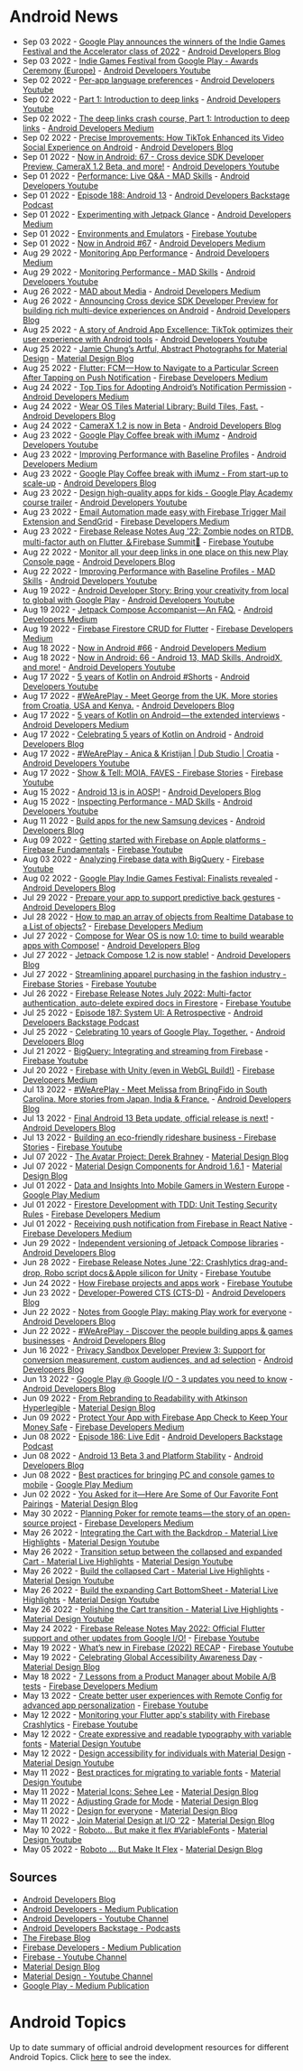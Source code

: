 # Android News

<!-- NEWS:START -->
- Sep 03 2022 - [Google Play announces the winners of the Indie Games Festival and the Accelerator class of 2022](http://android-developers.googleblog.com/2022/09/google-play-2022-winning-indie-titles.html) - [Android Developers Blog](https://android-developers.googleblog.com/)
- Sep 03 2022 - [Indie Games Festival from Google Play - Awards Ceremony (Europe)](https://www.youtube.com/watch?v=LlFm0V2m5wY) - [Android Developers Youtube](https://www.youtube.com/c/AndroidDevelopers)
- Sep 02 2022 - [Per-app language preferences](https://www.youtube.com/watch?v=DUKnNWwcNvo) - [Android Developers Youtube](https://www.youtube.com/c/AndroidDevelopers)
- Sep 02 2022 - [Part 1: Introduction to deep links](https://www.youtube.com/watch?v=1qFIg-lz4Ys) - [Android Developers Youtube](https://www.youtube.com/c/AndroidDevelopers)
- Sep 02 2022 - [The deep links crash course, Part 1: Introduction to deep links](https://medium.com/androiddevelopers/the-deep-links-crash-course-part-1-introduction-to-deep-links-2189e509e269?source=rss----95b274b437c2---4) - [Android Developers Medium](https://medium.com/androiddevelopers)
- Sep 02 2022 - [Precise Improvements: How TikTok Enhanced its Video Social Experience on Android](http://android-developers.googleblog.com/2022/08/precise-improvements-how-tiktok-enhanced-its-social-experience-on-android.html) - [Android Developers Blog](https://android-developers.googleblog.com/)
- Sep 01 2022 - [Now in Android: 67 - Cross device SDK Developer Preview, CameraX 1.2 Beta, and more!](https://www.youtube.com/watch?v=DOyrGgoNkPY) - [Android Developers Youtube](https://www.youtube.com/c/AndroidDevelopers)
- Sep 01 2022 - [Performance: Live Q&A - MAD Skills](https://www.youtube.com/watch?v=hsK5kggwIcM) - [Android Developers Youtube](https://www.youtube.com/c/AndroidDevelopers)
- Sep 01 2022 - [Episode 188: Android 13](http://adbackstage.libsyn.com/episode-188-android-13) - [Android Developers Backstage Podcast](https://adbackstage.libsyn.com/)
- Sep 01 2022 - [Experimenting with Jetpack Glance](https://medium.com/androiddevelopers/experimenting-with-jetpack-glance-35fbffe520f4?source=rss----95b274b437c2---4) - [Android Developers Medium](https://medium.com/androiddevelopers)
- Sep 01 2022 - [Environments and Emulators](https://www.youtube.com/watch?v=xyvxvnIlgBo) - [Firebase Youtube](https://www.youtube.com/user/Firebase)
- Sep 01 2022 - [Now in Android #67](https://medium.com/androiddevelopers/now-in-android-67-fdfc7ab8827c?source=rss----95b274b437c2---4) - [Android Developers Medium](https://medium.com/androiddevelopers)
- Aug 29 2022 - [Monitoring App Performance](https://medium.com/androiddevelopers/monitoring-app-performance-ebf9af4ebe36?source=rss----95b274b437c2---4) - [Android Developers Medium](https://medium.com/androiddevelopers)
- Aug 29 2022 - [Monitoring Performance - MAD Skills](https://www.youtube.com/watch?v=GiBu21pP9I0) - [Android Developers Youtube](https://www.youtube.com/c/AndroidDevelopers)
- Aug 26 2022 - [MAD about Media](https://medium.com/androiddevelopers/mad-about-media-f536f7d601c?source=rss----95b274b437c2---4) - [Android Developers Medium](https://medium.com/androiddevelopers)
- Aug 26 2022 - [Announcing Cross device SDK Developer Preview for building rich multi-device experiences on Android](http://android-developers.googleblog.com/2022/07/announcing-cross-device-SDK-Developer-Preview-for-Android.html) - [Android Developers Blog](https://android-developers.googleblog.com/)
- Aug 25 2022 - [A story of Android App Excellence: TikTok optimizes their user experience with Android tools](https://www.youtube.com/watch?v=k9Pdgiugleg) - [Android Developers Youtube](https://www.youtube.com/c/AndroidDevelopers)
- Aug 25 2022 - [Jamie Chung’s Artful, Abstract Photographs for Material Design](https://material.io/blog/jamie-chung-photography-interview) - [Material Design Blog](https://material.io/blog)
- Aug 25 2022 - [Flutter: FCM — How to Navigate to a Particular Screen After Tapping on Push Notification](https://medium.com/firebase-developers/flutter-fcm-how-to-navigate-to-a-particular-screen-after-tapping-on-push-notification-8cb5d5111ee6?source=rss----8e8b7dc6774d---4) - [Firebase Developers Medium](https://medium.com/firebase-developers)
- Aug 24 2022 - [Top Tips for Adopting Android’s Notification Permission](https://medium.com/androiddevelopers/top-tips-for-adopting-androids-notification-permission-bf69afd677b8?source=rss----95b274b437c2---4) - [Android Developers Medium](https://medium.com/androiddevelopers)
- Aug 24 2022 - [Wear OS Tiles Material Library: Build Tiles, Fast.](http://android-developers.googleblog.com/2022/08/wear-os-tiles-material-library-build-tiles-fast.html) - [Android Developers Blog](https://android-developers.googleblog.com/)
- Aug 24 2022 - [CameraX 1.2 is now in Beta](http://android-developers.googleblog.com/2022/08/camerax-12-is-now-in-beta.html) - [Android Developers Blog](https://android-developers.googleblog.com/)
- Aug 23 2022 - [Google Play Coffee break with iMumz](https://www.youtube.com/watch?v=LPJmelyEANo) - [Android Developers Youtube](https://www.youtube.com/c/AndroidDevelopers)
- Aug 23 2022 - [Improving Performance with Baseline Profiles](https://medium.com/androiddevelopers/improving-performance-with-baseline-profiles-fdd0db0d8cc6?source=rss----95b274b437c2---4) - [Android Developers Medium](https://medium.com/androiddevelopers)
- Aug 23 2022 - [Google Play Coffee break with iMumz  - From start-up to scale-up](http://android-developers.googleblog.com/2022/08/google-play-coffee-break-with-imumz-from-start-up-to-scale-up.html) - [Android Developers Blog](https://android-developers.googleblog.com/)
- Aug 23 2022 - [Design high-quality apps for kids - Google Play Academy course trailer](https://www.youtube.com/watch?v=-FUmVUPThX8) - [Android Developers Youtube](https://www.youtube.com/c/AndroidDevelopers)
- Aug 23 2022 - [Email Automation made easy with Firebase Trigger Mail Extension and SendGrid](https://medium.com/firebase-developers/email-automation-made-easy-with-firebase-trigger-mail-extension-and-sendgrid-d91288b3c19d?source=rss----8e8b7dc6774d---4) - [Firebase Developers Medium](https://medium.com/firebase-developers)
- Aug 23 2022 - [Firebase Release Notes Aug '22: Zombie nodes on RTDB, multi-factor auth on Flutter ＆Firebase Summit🍎](https://www.youtube.com/watch?v=oP9MHUWrCXU) - [Firebase Youtube](https://www.youtube.com/user/Firebase)
- Aug 22 2022 - [Monitor all your deep links in one place on this new Play Console page](http://android-developers.googleblog.com/2022/08/monitor-your-deep-links-in-one-place.html) - [Android Developers Blog](https://android-developers.googleblog.com/)
- Aug 22 2022 - [Improving Performance with Baseline Profiles - MAD Skills](https://www.youtube.com/watch?v=WWdDzXgrkmg) - [Android Developers Youtube](https://www.youtube.com/c/AndroidDevelopers)
- Aug 19 2022 - [Android Developer Story: Bring your creativity from local to global with Google Play](https://www.youtube.com/watch?v=FsEagsWM4Vw) - [Android Developers Youtube](https://www.youtube.com/c/AndroidDevelopers)
- Aug 19 2022 - [Jetpack Compose Accompanist — An FAQ.](https://medium.com/androiddevelopers/jetpack-compose-accompanist-an-faq-b55117b02712?source=rss----95b274b437c2---4) - [Android Developers Medium](https://medium.com/androiddevelopers)
- Aug 19 2022 - [Firebase Firestore CRUD for Flutter](https://medium.com/firebase-developers/firebase-firestore-crud-realtime-database-b476ca5f857c?source=rss----8e8b7dc6774d---4) - [Firebase Developers Medium](https://medium.com/firebase-developers)
- Aug 18 2022 - [Now in Android #66](https://medium.com/androiddevelopers/now-in-android-66-9b4ca9dcd532?source=rss----95b274b437c2---4) - [Android Developers Medium](https://medium.com/androiddevelopers)
- Aug 18 2022 - [Now in Android: 66 - Android 13, MAD Skills, AndroidX, and more!](https://www.youtube.com/watch?v=A-33_OtzAmw) - [Android Developers Youtube](https://www.youtube.com/c/AndroidDevelopers)
- Aug 17 2022 - [5 years of Kotlin on Android #Shorts](https://www.youtube.com/watch?v=PhqMvUQURc4) - [Android Developers Youtube](https://www.youtube.com/c/AndroidDevelopers)
- Aug 17 2022 - [#WeArePlay - Meet George from the UK. More stories from Croatia, USA and Kenya.](http://android-developers.googleblog.com/2022/08/weareplay-meet-george-from-the-UK-more-stories-from-croatia-usa-and-kenya.html) - [Android Developers Blog](https://android-developers.googleblog.com/)
- Aug 17 2022 - [5 years of Kotlin on Android — the extended interviews](https://medium.com/androiddevelopers/5-years-of-kotlin-on-android-the-extra-bits-a7dcd17480a9?source=rss----95b274b437c2---4) - [Android Developers Medium](https://medium.com/androiddevelopers)
- Aug 17 2022 - [Celebrating 5 years of Kotlin on Android](http://android-developers.googleblog.com/2022/08/celebrating-5-years-of-kotlin-on-android.html) - [Android Developers Blog](https://android-developers.googleblog.com/)
- Aug 17 2022 - [#WeArePlay - Anica & Kristijan  | Dub Studio | Croatia](https://www.youtube.com/watch?v=r8Z641JpFpQ) - [Android Developers Youtube](https://www.youtube.com/c/AndroidDevelopers)
- Aug 17 2022 - [Show & Tell: MOIA, FAVES - Firebase Stories](https://www.youtube.com/watch?v=4uiazEB8N3A) - [Firebase Youtube](https://www.youtube.com/user/Firebase)
- Aug 15 2022 - [Android 13 is in AOSP!](http://android-developers.googleblog.com/2022/08/android-13-is-in-aosp.html) - [Android Developers Blog](https://android-developers.googleblog.com/)
- Aug 15 2022 - [Inspecting Performance - MAD Skills](https://www.youtube.com/watch?v=-Mgy_nTMCtc) - [Android Developers Youtube](https://www.youtube.com/c/AndroidDevelopers)
- Aug 11 2022 - [Build apps for the new Samsung devices](http://android-developers.googleblog.com/2022/08/build-apps-for-the-new-Samsung-devices.html) - [Android Developers Blog](https://android-developers.googleblog.com/)
- Aug 09 2022 - [Getting started with Firebase on Apple platforms - Firebase Fundamentals](https://www.youtube.com/watch?v=F9Gs_pfT3hs) - [Firebase Youtube](https://www.youtube.com/user/Firebase)
- Aug 03 2022 - [Analyzing Firebase data with BigQuery](https://www.youtube.com/watch?v=jlfREntil-Q) - [Firebase Youtube](https://www.youtube.com/user/Firebase)
- Aug 02 2022 - [Google Play Indie Games Festival: Finalists revealed](http://android-developers.googleblog.com/2022/07/google-play-indie-games-festival-finalists-revealed.html) - [Android Developers Blog](https://android-developers.googleblog.com/)
- Jul 29 2022 - [Prepare your app to support predictive back gestures](http://android-developers.googleblog.com/2022/07/prepare-your-app-to-support-predictive-back-gestures.html) - [Android Developers Blog](https://android-developers.googleblog.com/)
- Jul 28 2022 - [How to map an array of objects from Realtime Database to a List of objects?](https://medium.com/firebase-developers/how-to-map-an-array-of-objects-from-realtime-database-to-a-list-of-objects-53f27b33c8f3?source=rss----8e8b7dc6774d---4) - [Firebase Developers Medium](https://medium.com/firebase-developers)
- Jul 27 2022 - [Compose for Wear OS is now 1.0: time to build wearable apps with Compose!](http://android-developers.googleblog.com/2022/07/compose-for-wear-os-10-stable.html) - [Android Developers Blog](https://android-developers.googleblog.com/)
- Jul 27 2022 - [Jetpack Compose 1.2 is now stable!](http://android-developers.googleblog.com/2022/07/jetpack-compose-1-2-is-now-stable.html) - [Android Developers Blog](https://android-developers.googleblog.com/)
- Jul 27 2022 - [Streamlining apparel purchasing in the fashion industry - Firebase Stories](https://www.youtube.com/watch?v=LtaKCVdjQ3Q) - [Firebase Youtube](https://www.youtube.com/user/Firebase)
- Jul 26 2022 - [Firebase Release Notes July 2022: Multi-factor authentication, auto-delete expired docs in Firestore](https://www.youtube.com/watch?v=gD8iF0Jildk) - [Firebase Youtube](https://www.youtube.com/user/Firebase)
- Jul 25 2022 - [Episode 187: System UI: A Retrospective](http://adbackstage.libsyn.com/episode-187-system-ui-a-retrospective) - [Android Developers Backstage Podcast](https://adbackstage.libsyn.com/)
- Jul 25 2022 - [Celebrating 10 years of Google Play. Together.](http://android-developers.googleblog.com/2022/03/celebrating-10-years-of-google-play.html) - [Android Developers Blog](https://android-developers.googleblog.com/)
- Jul 21 2022 - [BigQuery: Integrating and streaming from Firebase](https://www.youtube.com/watch?v=W9t3QupnqPA) - [Firebase Youtube](https://www.youtube.com/user/Firebase)
- Jul 20 2022 - [Firebase with Unity (even in WebGL Build!)](https://medium.com/firebase-developers/firebase-with-unity-even-in-webgl-build-8891e6f9b33c?source=rss----8e8b7dc6774d---4) - [Firebase Developers Medium](https://medium.com/firebase-developers)
- Jul 13 2022 - [#WeArePlay - Meet Melissa from BringFido in South Carolina. More stories from Japan, India & France.](http://android-developers.googleblog.com/2022/07/weareplay-meet-melissa-from-bringfido.html) - [Android Developers Blog](https://android-developers.googleblog.com/)
- Jul 13 2022 - [Final Android 13 Beta update, official release is next!](http://android-developers.googleblog.com/2022/07/Final-Android-13-Beta-update-official-release-is-next.html) - [Android Developers Blog](https://android-developers.googleblog.com/)
- Jul 13 2022 - [Building an eco-friendly rideshare business - Firebase Stories](https://www.youtube.com/watch?v=RE_OzodibvU) - [Firebase Youtube](https://www.youtube.com/user/Firebase)
- Jul 07 2022 - [The Avatar Project: Derek Brahney](https://material.io/blog/derek-brahney-interview) - [Material Design Blog](https://material.io/blog)
- Jul 07 2022 - [Material Design Components for Android 1.6.1](https://material.io/blog/android-stable-release-1-6-1) - [Material Design Blog](https://material.io/blog)
- Jul 01 2022 - [Data and Insights Into Mobile Gamers in Western Europe](https://medium.com/googleplaydev/data-and-insights-into-mobile-gamers-in-western-europe-e9e7099dc8b6?source=rss----1f8baa23933d---4) - [Google Play Medium](https://medium.com/googleplaydev)
- Jul 01 2022 - [Firestore Development with TDD: Unit Testing Security Rules](https://medium.com/firebase-developers/develop-your-firestore-with-tdd-unit-testing-security-rules-afefb0d772c4?source=rss----8e8b7dc6774d---4) - [Firebase Developers Medium](https://medium.com/firebase-developers)
- Jul 01 2022 - [Receiving push notification from Firebase in React Native](https://medium.com/firebase-developers/receiving-push-notification-from-firebase-in-react-native-b774681d700d?source=rss----8e8b7dc6774d---4) - [Firebase Developers Medium](https://medium.com/firebase-developers)
- Jun 29 2022 - [Independent versioning of Jetpack Compose libraries](http://android-developers.googleblog.com/2022/06/independent-versioning-of-Jetpack-Compose-libraries.html) - [Android Developers Blog](https://android-developers.googleblog.com/)
- Jun 28 2022 - [Firebase Release Notes June '22: Crashlytics drag-and-drop, Robo script docs＆Apple silicon for Unity](https://www.youtube.com/watch?v=JxJ0niQWieU) - [Firebase Youtube](https://www.youtube.com/user/Firebase)
- Jun 24 2022 - [How Firebase projects and apps work](https://www.youtube.com/watch?v=27BUpiAXt9M) - [Firebase Youtube](https://www.youtube.com/user/Firebase)
- Jun 23 2022 - [Developer-Powered CTS (CTS-D)](http://android-developers.googleblog.com/2022/06/developer-powered-cts-cts-d.html) - [Android Developers Blog](https://android-developers.googleblog.com/)
- Jun 22 2022 - [Notes from Google Play: making Play work for everyone](http://android-developers.googleblog.com/2022/06/notes-from-google-play-making-play-work.html) - [Android Developers Blog](https://android-developers.googleblog.com/)
- Jun 22 2022 - [#WeArePlay - Discover the people building apps & games businesses](http://android-developers.googleblog.com/2022/06/WeArePlay-Discover-the-people-building-apps-games-businesses.html) - [Android Developers Blog](https://android-developers.googleblog.com/)
- Jun 16 2022 - [Privacy Sandbox Developer Preview 3: Support for conversion measurement, custom audiences, and ad selection](http://android-developers.googleblog.com/2022/06/privacy-sandbox-developer-preview-3.html) - [Android Developers Blog](https://android-developers.googleblog.com/)
- Jun 13 2022 - [Google Play @ Google I/O - 3 updates you need to know](http://android-developers.googleblog.com/2022/06/google-play-google-io-3-updates-you-need-to-know_01537187872.html) - [Android Developers Blog](https://android-developers.googleblog.com/)
- Jun 09 2022 - [From Rebranding to Readability with Atkinson Hyperlegible](https://material.io/blog/atkinson-hyperlegible-design) - [Material Design Blog](https://material.io/blog)
- Jun 09 2022 - [Protect Your App with Firebase App Check to Keep Your Money Safe](https://medium.com/firebase-developers/protect-your-app-with-firebase-app-check-to-keep-your-money-safe-dc0a615b4b3e?source=rss----8e8b7dc6774d---4) - [Firebase Developers Medium](https://medium.com/firebase-developers)
- Jun 08 2022 - [Episode 186: Live Edit](http://adbackstage.libsyn.com/episode-186-live-edit) - [Android Developers Backstage Podcast](https://adbackstage.libsyn.com/)
- Jun 08 2022 - [Android 13 Beta 3 and Platform Stability](http://android-developers.googleblog.com/2022/06/android-13-beta-3-platform-stability.html) - [Android Developers Blog](https://android-developers.googleblog.com/)
- Jun 08 2022 - [Best practices for bringing PC and console games to mobile](https://medium.com/googleplaydev/best-practices-for-bringing-pc-and-console-games-to-mobile-863cedb9fbc6?source=rss----1f8baa23933d---4) - [Google Play Medium](https://medium.com/googleplaydev)
- Jun 02 2022 - [You Asked for it—Here Are Some of Our Favorite Font Pairings](https://material.io/blog/google-fonts-pairing-figma) - [Material Design Blog](https://material.io/blog)
- May 30 2022 - [Planning Poker for remote teams — the story of an open-source project](https://medium.com/firebase-developers/planning-poker-for-remote-teams-the-story-of-an-open-source-project-3ffd3e6e81a5?source=rss----8e8b7dc6774d---4) - [Firebase Developers Medium](https://medium.com/firebase-developers)
- May 26 2022 - [Integrating the Cart with the Backdrop - Material Live Highlights](https://www.youtube.com/watch?v=s3hk_bjsNVE) - [Material Design Youtube](https://www.youtube.com/c/MaterialDesign)
- May 26 2022 - [Transition setup between the collapsed and expanded Cart - Material Live Highlights](https://www.youtube.com/watch?v=Wyn8I4dj-eA) - [Material Design Youtube](https://www.youtube.com/c/MaterialDesign)
- May 26 2022 - [Build the collapsed Cart - Material Live Highlights](https://www.youtube.com/watch?v=hEAtKv_Kmes) - [Material Design Youtube](https://www.youtube.com/c/MaterialDesign)
- May 26 2022 - [Build the expanding Cart BottomSheet - Material Live Highlights](https://www.youtube.com/watch?v=5SR6FcqpwqU) - [Material Design Youtube](https://www.youtube.com/c/MaterialDesign)
- May 26 2022 - [Polishing the Cart transition - Material Live Highlights](https://www.youtube.com/watch?v=6-wiitIFf40) - [Material Design Youtube](https://www.youtube.com/c/MaterialDesign)
- May 24 2022 - [Firebase Release Notes May 2022: Official Flutter support and other updates from Google I/O!](https://www.youtube.com/watch?v=HseGVOM85W4) - [Firebase Youtube](https://www.youtube.com/user/Firebase)
- May 19 2022 - [What’s new in Firebase (2022) RECAP](https://www.youtube.com/watch?v=8UY02Nf0l6A) - [Firebase Youtube](https://www.youtube.com/user/Firebase)
- May 19 2022 - [Celebrating Global Accessibility Awareness Day](https://material.io/blog/accessibility-awareness-day-2022) - [Material Design Blog](https://material.io/blog)
- May 18 2022 - [7 Lessons from a Product Manager about Mobile A/B tests](https://medium.com/firebase-developers/7-lessons-from-a-product-manager-about-mobile-a-b-tests-dc7b7c65c82?source=rss----8e8b7dc6774d---4) - [Firebase Developers Medium](https://medium.com/firebase-developers)
- May 13 2022 - [Create better user experiences with Remote Config for advanced app personalization](https://www.youtube.com/watch?v=nRQwJV1iMKs) - [Firebase Youtube](https://www.youtube.com/user/Firebase)
- May 12 2022 - [Monitoring your Flutter app's stability with Firebase Crashlytics](https://www.youtube.com/watch?v=cIFLFpKTy7c) - [Firebase Youtube](https://www.youtube.com/user/Firebase)
- May 12 2022 - [Create expressive and readable typography with variable fonts](https://www.youtube.com/watch?v=bNiPLUjh6LQ) - [Material Design Youtube](https://www.youtube.com/c/MaterialDesign)
- May 12 2022 - [Design accessibility for individuals with Material Design](https://www.youtube.com/watch?v=b6FTDYrJWRA) - [Material Design Youtube](https://www.youtube.com/c/MaterialDesign)
- May 11 2022 - [Best practices for migrating to variable fonts](https://www.youtube.com/watch?v=-pXShVaNPGs) - [Material Design Youtube](https://www.youtube.com/c/MaterialDesign)
- May 11 2022 - [Material Icons: Sehee Lee](https://material.io/blog/material-icons-sehee-lee-interview) - [Material Design Blog](https://material.io/blog)
- May 11 2022 - [Adjusting Grade for Mode](https://material.io/blog/readability-research) - [Material Design Blog](https://material.io/blog)
- May 11 2022 - [Design for everyone](https://material.io/blog/m3-a11y) - [Material Design Blog](https://material.io/blog)
- May 11 2022 - [Join Material Design at I/O ‘22](https://material.io/blog/material-google-io22) - [Material Design Blog](https://material.io/blog)
- May 10 2022 - [Roboto... But make it flex #VariableFonts](https://www.youtube.com/watch?v=f3IQSmKFokU) - [Material Design Youtube](https://www.youtube.com/c/MaterialDesign)
- May 05 2022 - [Roboto … But Make It Flex](https://material.io/blog/roboto-flex) - [Material Design Blog](https://material.io/blog)<!-- NEWS:END -->

## Sources

* [Android Developers Blog](https://android-developers.googleblog.com/)
* [Android Developers - Medium Publication](https://medium.com/androiddevelopers)
* [Android Developers - Youtube Channel](https://www.youtube.com/c/AndroidDevelopers)
* [Android Developers Backstage - Podcasts](https://adbackstage.libsyn.com/)
* [The Firebase Blog](https://firebase.googleblog.com/)
* [Firebase Developers - Medium Publication](https://medium.com/firebase-developers)
* [Firebase - Youtube Channel](https://www.youtube.com/user/Firebase)
* [Material Design Blog](https://material.io/blog)
* [Material Design - Youtube Channel](https://www.youtube.com/c/MaterialDesign)
* [Google Play - Medium Publication](https://medium.com/googleplaydev)

# Android Topics
Up to date summary of official android development resources for different Android Topics. Click [here](https://androidtopicsindex.dipien.com/) to see the index.


